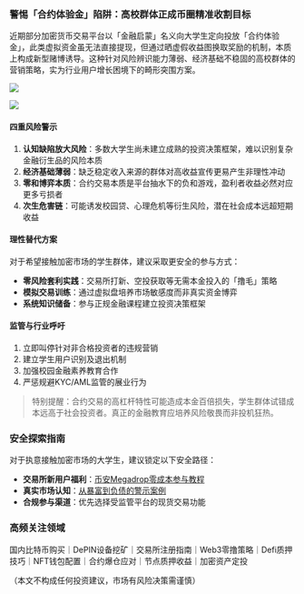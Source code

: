### 警惕「合约体验金」陷阱：高校群体正成币圈精准收割目标

近期部分加密货币交易平台以「金融启蒙」名义向大学生定向投放「合约体验金」，此类虚拟资金虽无法直接提现，但通过晒虚假收益图换取奖励的机制，本质上构成新型赌博诱导。这种针对风险辨识能力薄弱、经济基础不稳固的高校群体的营销策略，实为行业用户增长困境下的畸形突围方案。

[![](https://307e939.webp.li/20250414144643302.png)](https://btc8848.com/top-10-exchanges)

[![](https://307e939.webp.li/20250414135532536.png)](https://btc8848.com/top-10-exchanges)

#### 四重风险警示
1. **认知缺陷放大风险**：多数大学生尚未建立成熟的投资决策框架，难以识别复杂金融衍生品的风险本质
2. **经济基础薄弱**：缺乏稳定收入来源的群体对高收益宣传更易产生非理性冲动
3. **零和博弈本质**：合约交易本质是平台抽水下的负和游戏，盈利者收益必然对应更多亏损者
4. **次生危害链**：可能诱发校园贷、心理危机等衍生风险，潜在社会成本远超短期收益

#### 理性替代方案
对于希望接触加密市场的学生群体，建议采取更安全的参与方式：
- **零风险套利实践**：交易所打新、空投获取等无需本金投入的「撸毛」策略
- **模拟交易训练**：通过虚拟盘培养市场敏感度而非真实资金博弈
- **系统知识储备**：参与正规金融课程建立投资决策框架

#### 监管与行业呼吁
1. 立即叫停针对非合格投资者的违规营销
2. 建立学生用户识别及退出机制
3. 加强校园金融素养教育合作
4. 严惩规避KYC/AML监管的展业行为

> 特别提醒：合约交易的高杠杆特性可能造成本金百倍损失，学生群体试错成本远高于社会投资者。真正的金融教育应培养风险敬畏而非投机狂热。

### 安全探索指南
对于执意接触加密市场的大学生，建议锁定以下安全路径：
- **交易所新用户福利**：[币安Megadrop零成本参与教程](https://btc8848.com/bianace-megadrop/)
- **真实市场认知**：[从暴富到负债的警示案例](https://heiyetouzi.xyz/biquanstory001/)
- **合规参与渠道**：优先选择受监管平台的现货交易功能

### 高频关注领域
国内比特币购买｜DePIN设备挖矿｜交易所注册指南｜Web3零撸策略｜Defi质押技巧｜NFT钱包配置｜合约爆仓应对｜节点质押收益｜加密资产定投

（本文不构成任何投资建议，市场有风险决策需谨慎）